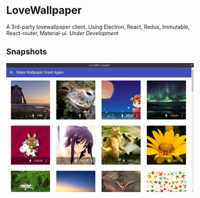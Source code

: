 # LoveWallpaper

A 3rd-party lovewallpaper client, Using Electron, React, Redux, Immutable, React-router, Material-ui.
*Under Development*

## Snapshots
![index](https://raw.githubusercontent.com/stkevintan/lovewallpaper/master/snapshots/lovewallpaper.png)  



